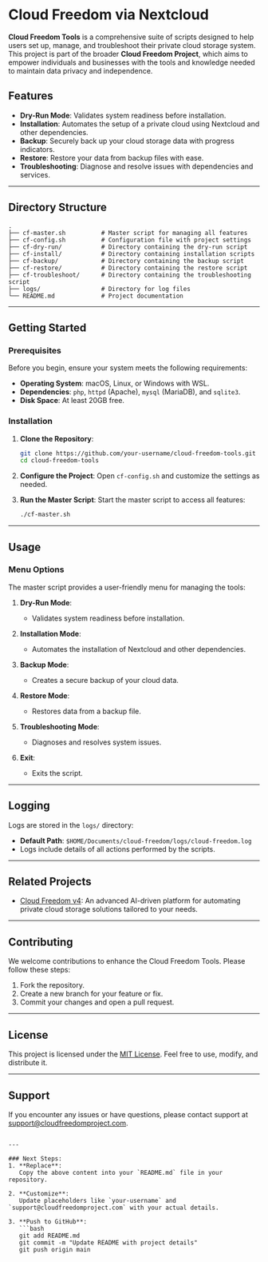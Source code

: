 # Cloud Freedom via Nextcloud

**Cloud Freedom Tools** is a comprehensive suite of scripts designed to help users set up, manage, and troubleshoot their private cloud storage system. This project is part of the broader **Cloud Freedom Project**, which aims to empower individuals and businesses with the tools and knowledge needed to maintain data privacy and independence.

## Features

- **Dry-Run Mode**: Validates system readiness before installation.
- **Installation**: Automates the setup of a private cloud using Nextcloud and other dependencies.
- **Backup**: Securely back up your cloud storage data with progress indicators.
- **Restore**: Restore your data from backup files with ease.
- **Troubleshooting**: Diagnose and resolve issues with dependencies and services.

---

## Directory Structure

```plaintext
.
├── cf-master.sh          # Master script for managing all features
├── cf-config.sh          # Configuration file with project settings
├── cf-dry-run/           # Directory containing the dry-run script
├── cf-install/           # Directory containing installation scripts
├── cf-backup/            # Directory containing the backup script
├── cf-restore/           # Directory containing the restore script
├── cf-troubleshoot/      # Directory containing the troubleshooting script
├── logs/                 # Directory for log files
└── README.md             # Project documentation
```

---

## Getting Started

### Prerequisites

Before you begin, ensure your system meets the following requirements:

- **Operating System**: macOS, Linux, or Windows with WSL.
- **Dependencies**: `php`, `httpd` (Apache), `mysql` (MariaDB), and `sqlite3`.
- **Disk Space**: At least 20GB free.

### Installation

1. **Clone the Repository**:
   ```bash
   git clone https://github.com/your-username/cloud-freedom-tools.git
   cd cloud-freedom-tools
   ```

2. **Configure the Project**:
   Open `cf-config.sh` and customize the settings as needed.

3. **Run the Master Script**:
   Start the master script to access all features:
   ```bash
   ./cf-master.sh
   ```

---

## Usage

### Menu Options

The master script provides a user-friendly menu for managing the tools:

1. **Dry-Run Mode**:
   - Validates system readiness before installation.

2. **Installation Mode**:
   - Automates the installation of Nextcloud and other dependencies.

3. **Backup Mode**:
   - Creates a secure backup of your cloud data.

4. **Restore Mode**:
   - Restores data from a backup file.

5. **Troubleshooting Mode**:
   - Diagnoses and resolves system issues.

6. **Exit**:
   - Exits the script.

---

## Logging

Logs are stored in the `logs/` directory:
- **Default Path**: `$HOME/Documents/cloud-freedom/logs/cloud-freedom.log`
- Logs include details of all actions performed by the scripts.

---

## Related Projects

- [Cloud Freedom v4](https://github.com/c-razo/cloud-freedom-v4): An advanced AI-driven platform for automating private cloud storage solutions tailored to your needs.

---

## Contributing

We welcome contributions to enhance the Cloud Freedom Tools. Please follow these steps:

1. Fork the repository.
2. Create a new branch for your feature or fix.
3. Commit your changes and open a pull request.

---

## License

This project is licensed under the [MIT License](LICENSE). Feel free to use, modify, and distribute it.

---

## Support

If you encounter any issues or have questions, please contact support at [support@cloudfreedomproject.com](mailto:support@cloudfreedomproject.com).
```

---

### Next Steps:
1. **Replace**:
   Copy the above content into your `README.md` file in your repository.

2. **Customize**:
   Update placeholders like `your-username` and `support@cloudfreedomproject.com` with your actual details.

3. **Push to GitHub**:
   ```bash
   git add README.md
   git commit -m "Update README with project details"
   git push origin main
   ```
